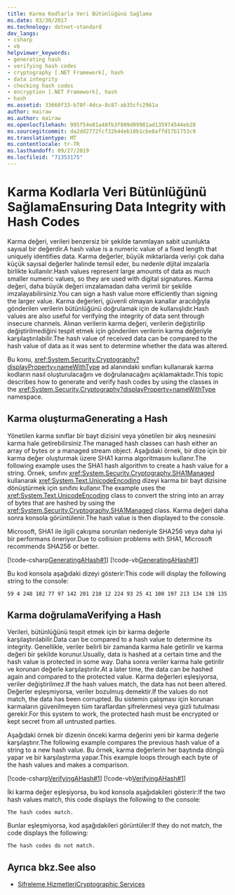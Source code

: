 ```yaml
---
title: Karma Kodlarla Veri Bütünlüğünü Sağlama
ms.date: 03/30/2017
ms.technology: dotnet-standard
dev_langs:
- csharp
- vb
helpviewer_keywords:
- generating hash
- verifying hash codes
- cryptography [.NET Framework], hash
- data integrity
- checking hash codes
- encryption [.NET Framework], hash
- hash
ms.assetid: 33660f33-b70f-4dca-8c87-ab35cfc2961a
author: mairaw
ms.author: mairaw
ms.openlocfilehash: 995f54e81a48fb3f809d99981ad135974544eb28
ms.sourcegitcommit: da2dd2772fcf32b44eb18b1cbe8affd17b1753c9
ms.translationtype: MT
ms.contentlocale: tr-TR
ms.lasthandoff: 09/27/2019
ms.locfileid: "71353175"
---
```

# <a name="ensuring-data-integrity-with-hash-codes"></a><span data-ttu-id="bcdc1-102">Karma Kodlarla Veri Bütünlüğünü Sağlama</span><span class="sxs-lookup"><span data-stu-id="bcdc1-102">Ensuring Data Integrity with Hash Codes</span></span>
<span data-ttu-id="bcdc1-103">Karma değeri, verileri benzersiz bir şekilde tanımlayan sabit uzunlukta sayısal bir değerdir.</span><span class="sxs-lookup"><span data-stu-id="bcdc1-103">A hash value is a numeric value of a fixed length that uniquely identifies data.</span></span> <span data-ttu-id="bcdc1-104">Karma değerler, büyük miktarlarda veriyi çok daha küçük sayısal değerler halinde temsil eder, bu nedenle dijital imzalarla birlikte kullanılır.</span><span class="sxs-lookup"><span data-stu-id="bcdc1-104">Hash values represent large amounts of data as much smaller numeric values, so they are used with digital signatures.</span></span> <span data-ttu-id="bcdc1-105">Karma değeri, daha büyük değeri imzalamadan daha verimli bir şekilde imzalayabilirsiniz.</span><span class="sxs-lookup"><span data-stu-id="bcdc1-105">You can sign a hash value more efficiently than signing the larger value.</span></span> <span data-ttu-id="bcdc1-106">Karma değerleri, güvenli olmayan kanallar aracılığıyla gönderilen verilerin bütünlüğünü doğrulamak için de kullanışlıdır.</span><span class="sxs-lookup"><span data-stu-id="bcdc1-106">Hash values are also useful for verifying the integrity of data sent through insecure channels.</span></span> <span data-ttu-id="bcdc1-107">Alınan verilerin karma değeri, verilerin değiştirilip değiştirilmediğini tespit etmek için gönderilen verilerin karma değeriyle karşılaştırılabilir.</span><span class="sxs-lookup"><span data-stu-id="bcdc1-107">The hash value of received data can be compared to the hash value of data as it was sent to determine whether the data was altered.</span></span>  
  
 <span data-ttu-id="bcdc1-108">Bu konu, <xref:System.Security.Cryptography?displayProperty=nameWithType> ad alanındaki sınıfları kullanarak karma kodların nasıl oluşturulacağını ve doğrulanacağını açıklamaktadır.</span><span class="sxs-lookup"><span data-stu-id="bcdc1-108">This topic describes how to generate and verify hash codes by using the classes in the <xref:System.Security.Cryptography?displayProperty=nameWithType> namespace.</span></span>  
  
## <a name="generating-a-hash"></a><span data-ttu-id="bcdc1-109">Karma oluşturma</span><span class="sxs-lookup"><span data-stu-id="bcdc1-109">Generating a Hash</span></span>  
 <span data-ttu-id="bcdc1-110">Yönetilen karma sınıflar bir bayt dizisini veya yönetilen bir akış nesnesini karma hale getirebilirsiniz.</span><span class="sxs-lookup"><span data-stu-id="bcdc1-110">The managed hash classes can hash either an array of bytes or a managed stream object.</span></span> <span data-ttu-id="bcdc1-111">Aşağıdaki örnek, bir dize için bir karma değer oluşturmak üzere SHA1 karma algoritmasını kullanır.</span><span class="sxs-lookup"><span data-stu-id="bcdc1-111">The following example uses the SHA1 hash algorithm to create a hash value for a string.</span></span> <span data-ttu-id="bcdc1-112">Örnek, sınıfını <xref:System.Security.Cryptography.SHA1Managed> kullanarak <xref:System.Text.UnicodeEncoding> dizeyi karma bir bayt dizisine dönüştürmek için sınıfını kullanır.</span><span class="sxs-lookup"><span data-stu-id="bcdc1-112">The example uses the <xref:System.Text.UnicodeEncoding> class to convert the string into an array of bytes that are hashed by using the <xref:System.Security.Cryptography.SHA1Managed> class.</span></span> <span data-ttu-id="bcdc1-113">Karma değeri daha sonra konsola görüntülenir.</span><span class="sxs-lookup"><span data-stu-id="bcdc1-113">The hash value is then displayed to the console.</span></span>  

 <span data-ttu-id="bcdc1-114">Microsoft, SHA1 ile ilgili çakışma sorunları nedeniyle SHA256 veya daha iyi bir performans öneriyor.</span><span class="sxs-lookup"><span data-stu-id="bcdc1-114">Due to collision problems with SHA1, Microsoft recommends SHA256 or better.</span></span>
  
 [!code-csharp[GeneratingAHash#1](../../../samples/snippets/csharp/VS_Snippets_CLR/generatingahash/cs/program.cs#1)]
 [!code-vb[GeneratingAHash#1](../../../samples/snippets/visualbasic/VS_Snippets_CLR/generatingahash/vb/program.vb#1)]  
  
 <span data-ttu-id="bcdc1-115">Bu kod konsola aşağıdaki dizeyi gösterir:</span><span class="sxs-lookup"><span data-stu-id="bcdc1-115">This code will display the following string to the console:</span></span>  
  
 `59 4 248 102 77 97 142 201 210 12 224 93 25 41 100 197 213 134 130 135`  
  
## <a name="verifying-a-hash"></a><span data-ttu-id="bcdc1-116">Karma doğrulama</span><span class="sxs-lookup"><span data-stu-id="bcdc1-116">Verifying a Hash</span></span>  
 <span data-ttu-id="bcdc1-117">Verileri, bütünlüğünü tespit etmek için bir karma değerle karşılaştırılabilir.</span><span class="sxs-lookup"><span data-stu-id="bcdc1-117">Data can be compared to a hash value to determine its integrity.</span></span> <span data-ttu-id="bcdc1-118">Genellikle, veriler belirli bir zamanda karma hale getirilir ve karma değeri bir şekilde korunur.</span><span class="sxs-lookup"><span data-stu-id="bcdc1-118">Usually, data is hashed at a certain time and the hash value is protected in some way.</span></span> <span data-ttu-id="bcdc1-119">Daha sonra veriler karma hale getirilir ve korunan değerle karşılaştırılır.</span><span class="sxs-lookup"><span data-stu-id="bcdc1-119">At a later time, the data can be hashed again and compared to the protected value.</span></span> <span data-ttu-id="bcdc1-120">Karma değerleri eşleşiyorsa, veriler değiştirilmez.</span><span class="sxs-lookup"><span data-stu-id="bcdc1-120">If the hash values match, the data has not been altered.</span></span> <span data-ttu-id="bcdc1-121">Değerler eşleşmiyorsa, veriler bozulmuş demektir.</span><span class="sxs-lookup"><span data-stu-id="bcdc1-121">If the values do not match, the data has been corrupted.</span></span> <span data-ttu-id="bcdc1-122">Bu sistemin çalışması için korunan karmaların güvenilmeyen tüm taraflardan şifrelenmesi veya gizli tutulması gerekir.</span><span class="sxs-lookup"><span data-stu-id="bcdc1-122">For this system to work, the protected hash must be encrypted or kept secret from all untrusted parties.</span></span>  
  
 <span data-ttu-id="bcdc1-123">Aşağıdaki örnek bir dizenin önceki karma değerini yeni bir karma değerle karşılaştırır.</span><span class="sxs-lookup"><span data-stu-id="bcdc1-123">The following example compares the previous hash value of a string to a new hash value.</span></span> <span data-ttu-id="bcdc1-124">Bu örnek, karma değerlerin her baytında döngü yapar ve bir karşılaştırma yapar.</span><span class="sxs-lookup"><span data-stu-id="bcdc1-124">This example loops through each byte of the hash values and makes a comparison.</span></span>  
  
 [!code-csharp[VerifyingAHash#1](../../../samples/snippets/csharp/VS_Snippets_CLR/verifyingahash/cs/program.cs#1)]
 [!code-vb[VerifyingAHash#1](../../../samples/snippets/visualbasic/VS_Snippets_CLR/verifyingahash/vb/program.vb#1)]  
  
 <span data-ttu-id="bcdc1-125">İki karma değer eşleşiyorsa, bu kod konsola aşağıdakileri gösterir:</span><span class="sxs-lookup"><span data-stu-id="bcdc1-125">If the two hash values match, this code displays the following to the console:</span></span>  
  
```console  
The hash codes match.  
```  
  
 <span data-ttu-id="bcdc1-126">Bunlar eşleşmiyorsa, kod aşağıdakileri görüntüler:</span><span class="sxs-lookup"><span data-stu-id="bcdc1-126">If they do not match, the code displays the following:</span></span>  
  
```console  
The hash codes do not match.  
```  
  
## <a name="see-also"></a><span data-ttu-id="bcdc1-127">Ayrıca bkz.</span><span class="sxs-lookup"><span data-stu-id="bcdc1-127">See also</span></span>

- [<span data-ttu-id="bcdc1-128">Şifreleme Hizmetleri</span><span class="sxs-lookup"><span data-stu-id="bcdc1-128">Cryptographic Services</span></span>](../../../docs/standard/security/cryptographic-services.md)
